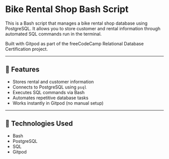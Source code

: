 # Bike Rental Shop Bash Script

This is a Bash script that manages a bike rental shop database using PostgreSQL. It allows you to store customer and rental information through automated SQL commands run in the terminal.

Built with Gitpod as part of the freeCodeCamp Relational Database Certification project.

---

## 🚀 Features

- Stores rental and customer information
- Connects to PostgreSQL using `psql`
- Executes SQL commands via Bash
- Automates repetitive database tasks
- Works instantly in Gitpod (no manual setup)

---

## 🧰 Technologies Used

- Bash
- PostgreSQL
- SQL
- Gitpod
